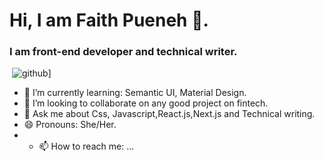 # Hi, I am Faith Pueneh 👋.
### I am front-end developer and technical writer. 
![<gmail>](https://img.shields.io/badge/<Gmail>-<#FF0000>?style=for-the-badge&logo=<Gmail>&logoColor=<#fff>) ![github](https://img.shields.io/badge/GitHub-000000?style=for-the-badge&logo=GitHub&logoColor=white)]

- 🌱 I’m currently learning: Semantic UI, Material Design.
-  👯 I’m looking to collaborate on any good project on fintech.
- 💬 Ask me about Css, Javascript,React.js,Next.js and Technical writing.
- 😄 Pronouns: She/Her.
- - 📫 How to reach me: ...
<!--
**jasmineblinks/jasmineblinks** is a ✨ _special_ ✨ repository because its `README.md` (this file) appears on your GitHub profile.

Here are some ideas to get you started:

- 🔭 I’m currently working on ...
- 🌱 I’m currently learning ...
- 👯 I’m looking to collaborate on any good project ...
- 🤔 I’m looking for help with ...
- 💬 Ask me about ...
- 📫 How to reach me: ...
- 😄 Pronouns: She/Her ...
- ⚡ Fun fact: ...
-->
